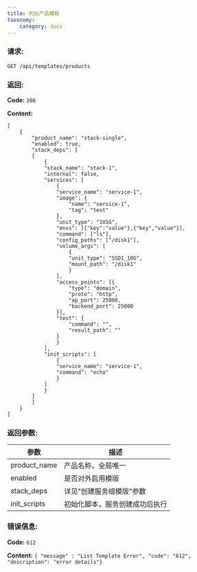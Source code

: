 ```yaml
---
title: 列出产品模板
taxonomy:
    category: docs
---
```


### **请求:**

    GET /api/templates/products

### **返回:**

**Code:** `200`

**Content:**

```
[
	{
		"product_name": "stack-single",
		"enabled": true,
		"stack_deps": [
		[
			{
			"stack_name": "stack-1",
			"internal": false,
			"services": [
				{
				"service_name": "service-1",
				"image": {
					"name": "service-1",
					"tag": "test"
				},
				"unit_type": "1U1G",
				"envs": [{"key":"value"},{"key","value"}],
				"command": ["ls"],
				"config_paths": ["/disk1"],
				"volume_args": [
					{
					"unit_type": "SSD1_10G",
					"mount_path": "/disk1"
					}
				],
				"access_points": [{
					"type": "domain",
					"proto": "http",
					"ap_port": 25000,
					"backend_port": 25000
				}],
				"test": {
					"command": "",
					"result_path": ""
				}
				}
			],
			"init_scripts": [
				{
				"service_name": "service-1",
				"command": "echo"
				}
			]
			}
		]
		]
	}
]
```	
### **返回参数:**

|  参数       |   描述                     |
|------------|----------------------------|
|product_name|产品名称，全局唯一             |
|enabled     |是否对外启用模版               |
|stack_deps  |详见"创建服务组模版"参数        |
|init_scripts|初始化脚本，服务创建成功后执行   |


### **错误信息:**

**Code:** `612`

**Content:** `{ "message" : "List Template Error", "code": "612", "description": "error details"}`

